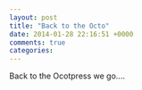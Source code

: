 ```yaml
---
layout: post
title: "Back to the Octo"
date: 2014-01-28 22:16:51 +0000
comments: true
categories: 
---
```


Back to the Ocotpress we go....
